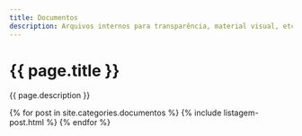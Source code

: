```yaml
---
title: Documentos
description: Arquivos internos para transparência, material visual, etc
---
```


# {{ page.title }}
{{ page.description }}

{% for post in site.categories.documentos %}
{% include listagem-post.html %}
{% endfor %}
